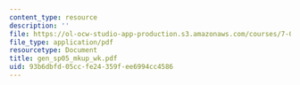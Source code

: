 ```yaml
---
content_type: resource
description: ''
file: https://ol-ocw-studio-app-production.s3.amazonaws.com/courses/7-02-experimental-biology-communication-spring-2005/93b6dbfd05ccfe24359fee6994cc4586_gen_sp05_mkup_wk.pdf
file_type: application/pdf
resourcetype: Document
title: gen_sp05_mkup_wk.pdf
uid: 93b6dbfd-05cc-fe24-359f-ee6994cc4586
---
```


